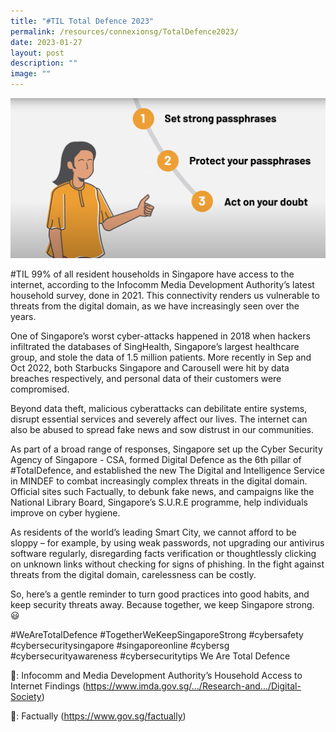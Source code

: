 ```yaml
---
title: "#TIL Total Defence 2023"
permalink: /resources/connexionsg/TotalDefence2023/
date: 2023-01-27
layout: post
description: ""
image: ""
---
```

![](/images/connexionsg/2023/327261833_1309890766456794_7415293439611869002_n.png)

#TIL 99% of all resident households in Singapore have access to the internet, according to the Infocomm Media Development Authority’s latest household survey, done in 2021. This connectivity renders us vulnerable to threats from the digital domain, as we have increasingly seen over the years.

One of Singapore’s worst cyber-attacks happened in 2018 when hackers infiltrated the databases of SingHealth, Singapore’s largest healthcare group, and stole the data of 1.5 million patients. More recently in Sep and Oct 2022, both Starbucks Singapore and Carousell were hit by data breaches respectively, and personal data of their customers were compromised.

Beyond data theft, malicious cyberattacks can debilitate entire systems, disrupt essential services and severely affect our lives. The internet can also be abused to spread fake news and sow distrust in our communities.

As part of a broad range of responses, Singapore set up the Cyber Security Agency of Singapore - CSA, formed Digital Defence as the 6th pillar of #TotalDefence, and established the new The Digital and Intelligence Service in MINDEF to combat increasingly complex threats in the digital domain. Official sites such Factually, to debunk fake news, and campaigns like the National Library Board, Singapore’s S.U.R.E programme, help individuals improve on cyber hygiene.

As residents of the world’s leading Smart City, we cannot afford to be sloppy – for example, by using weak passwords, not upgrading our antivirus software regularly, disregarding facts verification or thoughtlessly clicking on unknown links without checking for signs of phishing. In the fight against threats from the digital domain, carelessness can be costly.

So, here’s a gentle reminder to turn good practices into good habits, and keep security threats away. Because together, we keep Singapore strong. 😃

#WeAreTotalDefence #TogetherWeKeepSingaporeStrong #cybersafety #cybersecuritysingapore #singaporeonline #cybersg #cybersecurityawareness #cybersecuritytips We Are Total Defence

🔗: Infocomm and Media Development Authority’s Household Access to Internet Findings (https://www.imda.gov.sg/.../Research-and.../Digital-Society)

🔗: Factually (https://www.gov.sg/factually)

